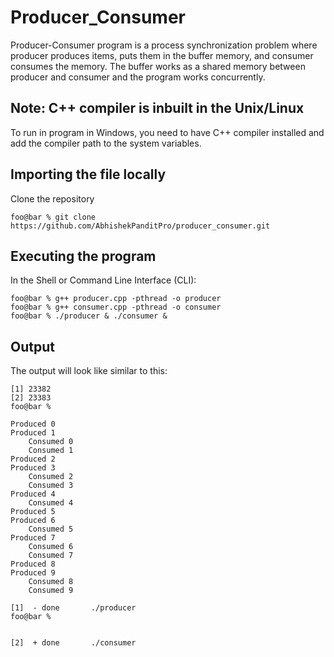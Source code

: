 # Producer_Consumer
Producer-Consumer program is a process synchronization problem where producer produces items, puts them in the buffer memory, and consumer consumes the memory. The buffer works as a shared memory between producer and consumer and the program works concurrently.

## Note: C++ compiler is inbuilt in the Unix/Linux
To run in program in Windows, you need to have C++ compiler installed and add the compiler path to the system variables.
## Importing the file locally
Clone the repository
```console
foo@bar % git clone https://github.com/AbhishekPanditPro/producer_consumer.git
```
## Executing the program
In the Shell or Command Line Interface (CLI):
```console
foo@bar % g++ producer.cpp -pthread -o producer
foo@bar % g++ consumer.cpp -pthread -o consumer
foo@bar % ./producer & ./consumer &

```

## Output
The output will look like similar to this:

```console
[1] 23382
[2] 23383
foo@bar % 

Produced 0
Produced 1
	Consumed 0
	Consumed 1
Produced 2
Produced 3
	Consumed 2
	Consumed 3
Produced 4
	Consumed 4
Produced 5
Produced 6
	Consumed 5
Produced 7
	Consumed 6
	Consumed 7
Produced 8
Produced 9
	Consumed 8
	Consumed 9

[1]  - done       ./producer
foo@bar % 


[2]  + done       ./consumer
```